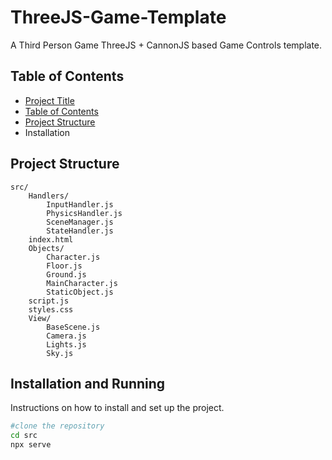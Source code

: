 # ThreeJS-Game-Template

A Third Person Game ThreeJS + CannonJS based Game Controls template.

## Table of Contents

- [Project Title](#project-title)
- [Table of Contents](#table-of-contents)
- [Project Structure](#project-structure)
- Installation


## Project Structure

```
src/
    Handlers/
        InputHandler.js
        PhysicsHandler.js
        SceneManager.js
        StateHandler.js
    index.html
    Objects/
        Character.js
        Floor.js
        Ground.js
        MainCharacter.js
        StaticObject.js
    script.js
    styles.css
    View/
        BaseScene.js
        Camera.js
        Lights.js
        Sky.js
```

## Installation and Running

Instructions on how to install and set up the project.

```sh
#clone the repository
cd src
npx serve
```



